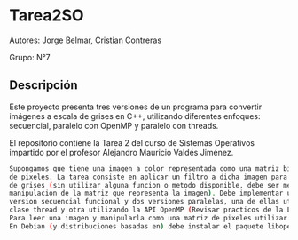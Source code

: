 # Tarea2SO

Autores: Jorge Belmar, Cristian Contreras


Grupo: N°7


## Descripción
Este proyecto presenta tres versiones de un programa para convertir imágenes a escala de grises en C++, utilizando diferentes enfoques: secuencial, paralelo con OpenMP y paralelo con threads. 


El repositorio contiene la Tarea 2 del curso de Sistemas Operativos impartido por el profesor Alejandro Mauricio Valdés Jiménez.



```bash 
Supongamos que tiene una imagen a color representada como una matriz bidimensional
de pixeles. La tarea consiste en aplicar un filtro a dicha imagen para transformala a escala 
de grises (sin utilizar alguna funcion o metodo disponible, debe ser mediante la
manipulacion de la matriz que representa la imagen). Debe implementar una
version secuencial funcional y dos versiones paralelas, una de ellas utilizando la
clase thread y otra utilizando la API OpenMP (Revisar practicos de la Leccion 4 en moodle).
Para leer una imagen y manipularla como una matriz de pixeles utilizar la libreria OpenCV.
En Debian (y distribuciones basadas en) debe instalar el paquete libopencv-dev.
